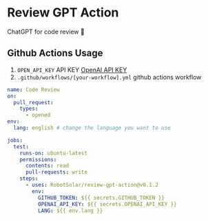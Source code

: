 # Review GPT Action

ChatGPT for code review 💬

## Github Actions Usage
1. `OPEN_API_KEY` API KEY [OpenAI API KEY](https://platform.openai.com/account/api-keys)
2. `.github/workflows/[your-workflow].yml` github actions workflow

```yml
name: Code Review
on:
  pull_request:
    types:
      - opened
env:
  lang: english # change the language you want to use

jobs:
  test:
    runs-on: ubuntu-latest
    permissions:
      contents: read
      pull-requests: write
    steps:
      - uses: RobotSolar/review-gpt-action@v0.1.2
        env:
          GITHUB_TOKEN: ${{ secrets.GITHUB_TOKEN }}
          OPENAI_API_KEY: ${{ secrets.OPENAI_API_KEY }}
          LANG: ${{ env.lang }}

```
